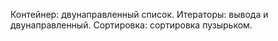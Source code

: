 Контейнер: двунаправленный список.
Итераторы: вывода и двунаправленный.
Сортировка: сортировка пузырьком.
